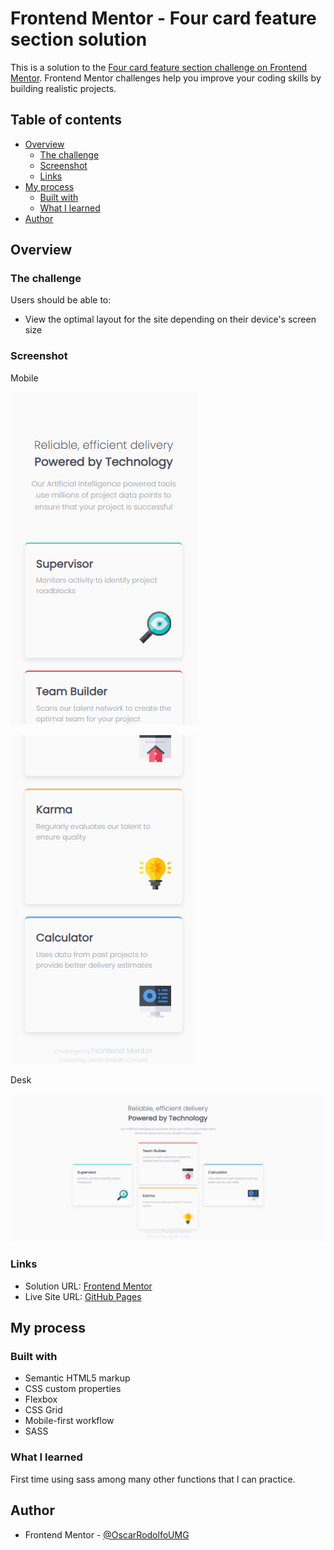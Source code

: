 # Frontend Mentor - Four card feature section solution

This is a solution to the [Four card feature section challenge on Frontend Mentor](https://www.frontendmentor.io/challenges/four-card-feature-section-weK1eFYK). Frontend Mentor challenges help you improve your coding skills by building realistic projects. 

## Table of contents

- [Overview](#overview)
  - [The challenge](#the-challenge)
  - [Screenshot](#screenshot)
  - [Links](#links)
- [My process](#my-process)
  - [Built with](#built-with)
  - [What I learned](#what-i-learned)
- [Author](#author)

## Overview

### The challenge

Users should be able to:

- View the optimal layout for the site depending on their device's screen size

### Screenshot

Mobile

![Screenshot](./screenshots/screenshot-mobile1.PNG)

![Screenshot](./screenshots/screenshot-mobile2.PNG)

Desk

![Screenshot](./screenshots/screenshot-desk.PNG)

### Links

- Solution URL: [Frontend Mentor](https://www.frontendmentor.io/solutions/four-card-feature-section-html-and-sass-jxMlo4uWRS)
- Live Site URL: [GitHub Pages](https://oscarrodolfoumg.github.io/Challenge-Four-card-feature-section-FrontEnd-Mentor/)

## My process

### Built with

- Semantic HTML5 markup
- CSS custom properties
- Flexbox
- CSS Grid
- Mobile-first workflow
- SASS

### What I learned

First time using sass among many other functions that I can practice.


## Author

- Frontend Mentor - [@OscarRodolfoUMG](https://www.frontendmentor.io/profile/OscarRodolfoUMG)